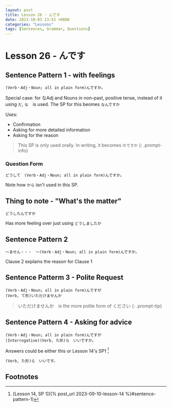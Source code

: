 ```yaml
--- 
layout: post 
title: Lesson 26 - んです
date: 2023-10-03 13:53 +0800 
categories: "Lessons"
tags: [Sentences, Grammar, Questions]
---
```

  
# Lesson 26 - んです

## Sentence Pattern 1 - with feelings
```
(Verb・Adj・Noun; all in plain form)んですか。
```
Special case: for なAdj and Nouns in non-past, positive tense, instead of it using `だ`, `な`　is used. The SP for this beomes `なんですか`

Uses:
* Confirmation
* Asking for more detailed information
* Asking for the reason

> This SP is only used orally. In writing, it becomes `のですか`
{: .prompt-info}

### Question Form
```
どうして　(Verb・Adj・Noun; all in plain form)んですか。
```
Note how `から` isn't used in this SP.

## Thing to note - "What's the matter"
```
どうしたんですか
```
Has more feeling over just using `どうしましたか`

## Sentence Pattern 2
```
～ません・・・　～(Verb・Adj・Noun; all in plain form)んですか。
```
Clause 2 explains the reason for Clause 1

## Sentence Patterm 3 - Polite Request
```
(Verb・Adj・Noun; all in plain form)んですが
(Verb, て形)いただけませんか
```

> いただけませんか　is the more polite form of ください
{: .prompt-tip}

## Sentence Pattern 4 - Asking for advice
```
(Verb・Adj・Noun; all in plain form)んですが
(Interrogative)(Verb, た形)ら　いいですか。
```

Answers could be either this or  Lesson 14's SP1 [^fn1]
```
(Verb, た形)ら　いいです。
```

## Footnotes
[^fn1]: [Lesson 14, SP 1]({% post_url 2023-09-10-lesson-14 %}#sentence-pattern-1)
